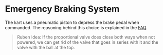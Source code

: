 # Emergency Braking System

The kart uses a pneumatic piston to depress the brake pedal when commanded. The reasoning behind this choice is explained in the [FAQ](/docs/faq.md#emergency-braking-system).

> Ruben Idea:
> If the proportional valve does close both ways when not powered, we can get rid of the valve that goes in series with it and the valve with the ball at the top.

